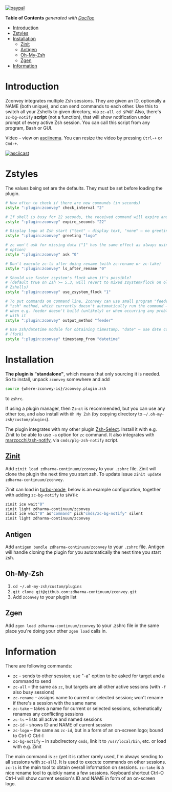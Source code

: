 [![paypal](https://www.paypalobjects.com/en_US/i/btn/btn_donateCC_LG.gif)](https://www.paypal.com/cgi-bin/webscr?cmd=_s-xclick&hosted_button_id=D6XDCHDSBDSDG)

<!-- START doctoc generated TOC please keep comment here to allow auto update -->

<!-- DON'T EDIT THIS SECTION, INSTEAD RE-RUN doctoc TO UPDATE -->

**Table of Contents** *generated with [DocToc](https://github.com/thlorenz/doctoc)*

- [Introduction](#introduction)
- [Zstyles](#zstyles)
- [Installation](#installation)
  - [Zinit](#zinit)
  - [Antigen](#antigen)
  - [Oh-My-Zsh](#oh-my-zsh)
  - [Zgen](#zgen)
- [Information](#information)

<!-- END doctoc generated TOC please keep comment here to allow auto update -->

# Introduction

Zconvey integrates multiple Zsh sessions. They are given an ID, optionally a NAME (both unique), and can send commands
to each other. Use this to switch all your Zshells to given directory, via `zc-all cd $PWD`! Also, there's
`zc-bg-notify` **script** (not a function), that will show notification under prompt of every active Zsh session. You
can call this script from any program, Bash or GUI.

Video – view on [asciinema](https://asciinema.org/a/156726). You can resize the video by pressing `Ctrl-+` or `Cmd-+`.

[![asciicast](https://asciinema.org/a/156726.png)](https://asciinema.org/a/156726)

# Zstyles

The values being set are the defaults. They must be set before loading the plugin.

```zsh
# How often to check if there are new commands (in seconds)
zstyle ":plugin:zconvey" check_interval "2"

# If shell is busy for 22 seconds, the received command will expire and not run
zstyle ":plugin:zconvey" expire_seconds "22"

# Display logo at Zsh start ("text" – display text, "none" – no greeting)
zstyle ":plugin:zconvey" greeting "logo"

# zc won't ask for missing data ("1" has the same effect as always using -a
# option)
zstyle ":plugin:zconvey" ask "0"

# Don't execute zc-ls after doing rename (with zc-rename or zc-take)
zstyle ":plugin:zconvey" ls_after_rename "0"

# Should use faster zsystem's flock when it's possible?
# (default true on Zsh >= 5.3, will revert to mixed zsystem/flock on older
# Zshells)
zstyle ":plugin:zconvey" use_zsystem_flock "1"

# To put commands on command line, Zconvey can use small program "feeder". Or
# "zsh" method, which currently doesn't automatically run the command – to use
# when e.g. feeder doesn't build (unlikely) or when occurring any problems
# with it
zstyle ":plugin:zconvey" output_method "feeder"

# Use zsh/datetime module for obtaining timestamp. "date" – use date command
# (fork)
zstyle ":plugin:zconvey" timestamp_from "datetime"
```

# Installation

**The plugin is "standalone"**, which means that only sourcing it is needed. So to install, unpack `zconvey` somewhere
and add

```zsh
source {where-zconvey-is}/zconvey.plugin.zsh
```

to `zshrc`.

If using a plugin manager, then `Zinit` is recommended, but you can use any other too, and also install with `Oh My Zsh`
(by copying directory to `~/.oh-my-zsh/custom/plugins`).

The plugin integrates with my other plugin [Zsh-Select](https://github.com/zdharma-continuum/zsh-select). Install it
with e.g. Zinit to be able to use `-a` option for `zc` command. It also integrates with
[marzocchi/zsh-notify](https://github.com/marzocchi/zsh-notify), via `cmds/plg-zsh-notify` script.

## [Zinit](https://github.com/zdharma-continuum/zinit)

Add `zinit load zdharma-continuum/zconvey` to your `.zshrc` file. Zinit will clone the plugin the next time you start
zsh. To update issue `zinit update zdharma-continuum/zconvey`.

Zinit can load in [turbo-mode](https://github.com/zdharma-continuum/zinit#turbo-mode-zsh--53), below is an example
configuration, together with adding `zc-bg-notify` to `$PATH`:

```zsh
zinit ice wait"0"
zinit light zdharma-continuum/zconvey
zinit ice wait"0" as"command" pick"cmds/zc-bg-notify" silent
zinit light zdharma-continuum/zconvey
```

## Antigen

Add `antigen bundle zdharma-continuum/zconvey` to your `.zshrc` file. Antigen will handle cloning the plugin for you
automatically the next time you start zsh.

## Oh-My-Zsh

1. `cd ~/.oh-my-zsh/custom/plugins`
1. `git clone git@github.com:zdharma-continuum/zconvey.git`
1. Add `zconvey` to your plugin list

## Zgen

Add `zgen load zdharma-continuum/zconvey` to your .zshrc file in the same place you're doing your other `zgen load`
calls in.

# Information

There are following commands:

- `zc` – sends to other session; use "-a" option to be asked for target and a command to send
- `zc-all` – the same as `zc`, but targets are all other active sessions (with `-f` also busy sessions)
- `zc-rename` – assigns name to current or selected session; won't rename if there's a session with the same name
- `zc-take` – takes a name for current or selected sessions, schematically renames any conflicting sessions
- `zc-ls` – lists all active and named sessions
- `zc-id` – shows ID and NAME of current session
- `zc-logo` – the same as `zc-id`, but in a form of an on-screen logo; bound to Ctrl-O Ctrl-I
- `zc-bg-notify` – in subdirectory `cmds`, link it to `/usr/local/bin`, etc. or load with e.g. Zinit

The main command is `zc` (yet it is rather rarely used, I'm always sending to all sessions with `zc-all`). It is used to
execute commands on other sessions. `zc-ls` is the main tool to obtain overall information on sessions. `zc-take` is a
nice rename tool to quickly name a few sessions. Keyboard shortcut Ctrl-O Ctrl-I will show current session's ID and NAME
in form of an on-screen logo.

